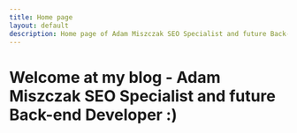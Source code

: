 ```yaml
---
title: Home page
layout: default
description: Home page of Adam Miszczak SEO Specialist and future Back-end Developer :)
---
```


# Welcome at my blog - Adam Miszczak SEO Specialist and future Back-end Developer :)
